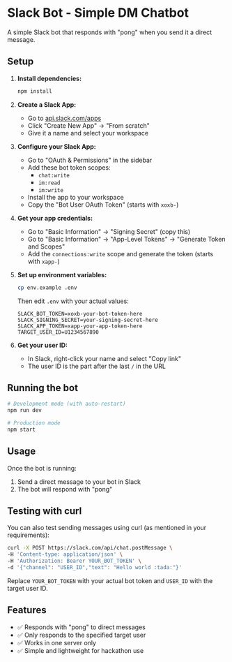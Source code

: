 # Slack Bot - Simple DM Chatbot

A simple Slack bot that responds with "pong" when you send it a direct message.

## Setup

1. **Install dependencies:**
   ```bash
   npm install
   ```

2. **Create a Slack App:**
   - Go to [api.slack.com/apps](https://api.slack.com/apps)
   - Click "Create New App" → "From scratch"
   - Give it a name and select your workspace

3. **Configure your Slack App:**
   - Go to "OAuth & Permissions" in the sidebar
   - Add these bot token scopes:
     - `chat:write`
     - `im:read`
     - `im:write`
   - Install the app to your workspace
   - Copy the "Bot User OAuth Token" (starts with `xoxb-`)

4. **Get your app credentials:**
   - Go to "Basic Information" → "Signing Secret" (copy this)
   - Go to "Basic Information" → "App-Level Tokens" → "Generate Token and Scopes"
   - Add the `connections:write` scope and generate the token (starts with `xapp-`)

5. **Set up environment variables:**
   ```bash
   cp env.example .env
   ```
   Then edit `.env` with your actual values:
   ```
   SLACK_BOT_TOKEN=xoxb-your-bot-token-here
   SLACK_SIGNING_SECRET=your-signing-secret-here
   SLACK_APP_TOKEN=xapp-your-app-token-here
   TARGET_USER_ID=U1234567890
   ```

6. **Get your user ID:**
   - In Slack, right-click your name and select "Copy link"
   - The user ID is the part after the last `/` in the URL

## Running the bot

```bash
# Development mode (with auto-restart)
npm run dev

# Production mode
npm start
```

## Usage

Once the bot is running:
1. Send a direct message to your bot in Slack
2. The bot will respond with "pong"

## Testing with curl

You can also test sending messages using curl (as mentioned in your requirements):

```bash
curl -X POST https://slack.com/api/chat.postMessage \
-H 'Content-type: application/json' \
-H 'Authorization: Bearer YOUR_BOT_TOKEN' \
-d '{"channel": "USER_ID","text": "Hello world :tada:"}'
```

Replace `YOUR_BOT_TOKEN` with your actual bot token and `USER_ID` with the target user ID.

## Features

- ✅ Responds with "pong" to direct messages
- ✅ Only responds to the specified target user
- ✅ Works in one server only
- ✅ Simple and lightweight for hackathon use 
